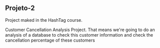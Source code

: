 ## Projeto-2

Project maked in the HashTag course.

Customer Cancellation Analysis Project. That means we're going to do
an analysis of a database to check this customer information and check the cancellation percentage
of these customers
